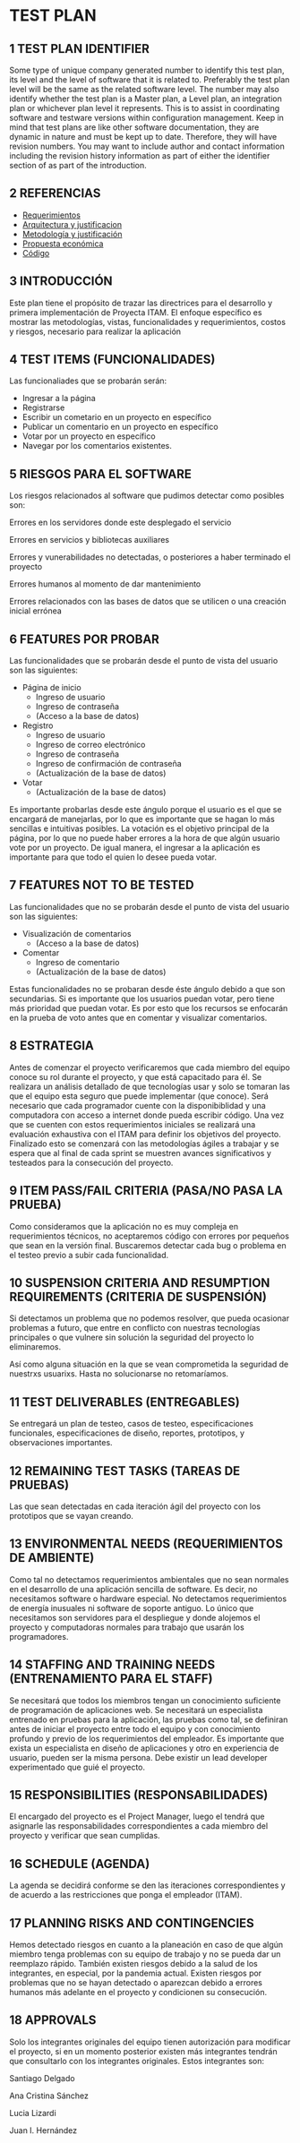 
# TEST PLAN
## 1 TEST PLAN IDENTIFIER 
Some type of unique company generated number to identify this test plan, its level and the level of software that it is related to.  Preferably the test plan level will be the same as the related software level.  The number may also identify whether the test plan is a Master plan, a Level plan, an integration plan or whichever plan level it represents. This is to assist in coordinating software and testware versions within configuration management. Keep in mind that test plans are like other software documentation, they are dynamic in nature and must be kept up to date.  Therefore, they will have revision numbers. You may want to include author and contact information including the revision history information as part of either the identifier section of as part of the introduction. 

## 2 REFERENCIAS

* [Requerimientos](https://github.com/Ingenieria-de-Software-2021-ITAM/LaChaviza-ProyectoFinal/blob/main/Requerimientos.md)
* [Arquitectura y justificacion](https://github.com/Ingenieria-de-Software-2021-ITAM/LaChaviza-ProyectoFinal/blob/main/Arquitectura%20y%20Justificaci%C3%B3n.md)
* [Metodología y justificación](https://github.com/Ingenieria-de-Software-2021-ITAM/LaChaviza-ProyectoFinal/blob/main/Metodolog%C3%ADaYJustificacion.md)
* [Propuesta económica](https://app.moqups.com/MGHKpHQoFzL0tnLWQSHoPrmzQogyRgHn/view/page/a8310d123)
* [Código](https://docs.google.com/spreadsheets/d/1ln8IqfAp9rtSpbkd0Omaz1Uzz7hbInp1jhrrJ3ZuMsk/edit?usp=sharing)

## 3 INTRODUCCIÓN

Este plan tiene el propósito de trazar las directrices para el desarrollo y primera implementación de Proyecta ITAM. El enfoque específico es mostrar las metodologías, vistas, funcionalidades y requerimientos, costos y riesgos, necesario para realizar la aplicación

## 4 TEST ITEMS (FUNCIONALIDADES) 

Las funcionaliades que se probarán serán:
* Ingresar a la página
* Registrarse 
* Escribir un cometario en un proyecto en específico
* Publicar un comentario en un proyecto en específico
* Votar por un proyecto en específico
* Navegar por los comentarios existentes.

## 5 RIESGOS PARA EL SOFTWARE 

Los riesgos relacionados al software que pudimos detectar como posibles son:

Errores en los servidores donde este desplegado el servicio

Errores en servicios y bibliotecas auxiliares

Errores y vunerabilidades no detectadas, o posteriores a haber terminado el proyecto

Errores humanos al momento de dar mantenimiento

Errores relacionados con las bases de datos que se utilicen o una creación inicial errónea


## 6 FEATURES POR PROBAR
Las funcionalidades que se probarán desde el punto de vista del usuario son las siguientes:
* Página de inicio
    *   Ingreso de usuario
    *   Ingreso de contraseña
    *   (Acceso a la base de datos)
* Registro
    *   Ingreso de usuario
    *   Ingreso de correo electrónico 
    *   Ingreso de contraseña
    *   Ingreso de confirmación de contraseña
    *   (Actualización de la base de datos) 
* Votar
    * (Actualización de la base de datos) 

Es importante probarlas desde este ángulo porque el usuario es el que se encargará de manejarlas, por lo que es importante que se hagan lo más sencillas e intuitivas posibles.
La votación es el objetivo principal de la página, por lo que no puede haber errores a la hora de que algún usuario vote por un proyecto.
De igual manera, el ingresar a la aplicación es importante para que todo el quien lo desee pueda votar. 

## 7 FEATURES NOT TO BE TESTED 
Las funcionalidades que no se probarán desde el punto de vista del usuario son las siguientes:
* Visualización de comentarios
    *   (Acceso a la base de datos)
* Comentar
    *   Ingreso de comentario
    *   (Actualización de la base de datos) 


Estas funcionalidades no se probaran desde éste ángulo debido a que son secundarias. Si es importante que los usuarios puedan votar, pero tiene más prioridad que puedan votar. Es por esto que los recursos se enfocarán en la prueba de voto antes que en comentar y visualizar comentarios.   

## 8 ESTRATEGIA 

Antes de comenzar el proyecto verificaremos que cada miembro del equipo conoce su rol durante el proyecto, y que está capacitado para él. Se realizara un análisis detallado de que tecnologías usar y solo se tomaran las que el equipo esta seguro que puede implementar (que conoce). Será necesario que cada programador cuente con la disponibiblidad y una computadora con acceso a internet donde pueda escribir código. Una vez que se cuenten con estos requerimientos iniciales se realizará una evaluación exhaustiva con el ITAM para definir los objetivos del proyecto. Finalizado esto se comenzará con las metodologías ágiles a trabajar y se espera que al final de cada sprint se muestren avances significativos y testeados para la consecución del proyecto.

## 9 ITEM PASS/FAIL CRITERIA (PASA/NO PASA LA PRUEBA)

Como consideramos que la aplicación no es muy compleja en requerimientos técnicos, no aceptaremos código con errores por pequeños que sean en la versión final. Buscaremos detectar cada bug o problema en el testeo previo a subir cada funcionalidad.

## 10 SUSPENSION CRITERIA AND RESUMPTION REQUIREMENTS (CRITERIA DE SUSPENSIÓN)

Si detectamos un problema que no podemos resolver, que pueda ocasionar problemas a futuro, que entre en conflicto con nuestras tecnologías principales o que vulnere sin solución la seguridad del proyecto lo eliminaremos.

Así como alguna situación en la que se vean comprometida la seguridad de nuestrxs usuarixs. Hasta no solucionarse no retomaríamos.

## 11 TEST DELIVERABLES (ENTREGABLES)

Se entregará un plan de testeo, casos de testeo, especificaciones funcionales, especificaciones de diseño, reportes, prototipos, y observaciones importantes.

## 12 REMAINING TEST TASKS (TAREAS DE PRUEBAS)

Las que sean detectadas en cada iteración ágil del proyecto con los prototipos que se vayan creando.

## 13 ENVIRONMENTAL NEEDS  (REQUERIMIENTOS DE AMBIENTE)

Como tal no detectamos requerimientos ambientales que no sean normales en el desarrollo de una aplicación sencilla de software. Es decir, no necesitamos software o hardware especial. No detectamos requerimientos de energía inusuales ni software de soporte antiguo. Lo único que necesitamos son servidores para el despliegue y donde alojemos el proyecto y computadoras normales para trabajo que usarán los programadores.

## 14 STAFFING AND TRAINING NEEDS (ENTRENAMIENTO PARA EL STAFF) 

Se necesitará que todos los miembros tengan un conocimiento suficiente de programación de aplicaciones web. Se necesitará un especialista entrenado en pruebas para la aplicación, las pruebas como tal, se definiran antes de iniciar el proyecto entre todo el equipo y con conocimiento profundo y previo de los requerimientos del empleador. Es importante que exista un especialista en diseño de aplicaciones y otro en experiencia de usuario, pueden ser la misma persona. Debe existir un lead developer experimentado que guié el proyecto.

## 15 RESPONSIBILITIES (RESPONSABILIDADES)

El encargado del proyecto es el Project Manager, luego el tendrá que asignarle las responsabilidades correspondientes a cada miembro del proyecto y verificar que sean cumplidas.


## 16 SCHEDULE (AGENDA)

La agenda se decidirá conforme se den las iteraciones correspondientes y de acuerdo a las restricciones que ponga el empleador (ITAM).

## 17 PLANNING RISKS AND CONTINGENCIES 

Hemos detectado riesgos en cuanto a la planeación en caso de que algún miembro tenga problemas con su equipo de trabajo y no se pueda dar un reemplazo rápido.
También existen riesgos debido a la salud de los integrantes, en especial, por la pandemia actual.
Existen riesgos por problemas que no se hayan detectado o aparezcan debido a errores humanos más adelante en el proyecto y condicionen su consecución.

## 18 APPROVALS 

Solo los integrantes originales del equipo tienen autorización para modificar el proyecto, si en un momento posterior existen más integrantes tendrán que consultarlo con los integrantes originales. Estos integrantes son:

Santiago Delgado

Ana Cristina Sánchez

Lucia Lizardi

Juan I. Hernández
